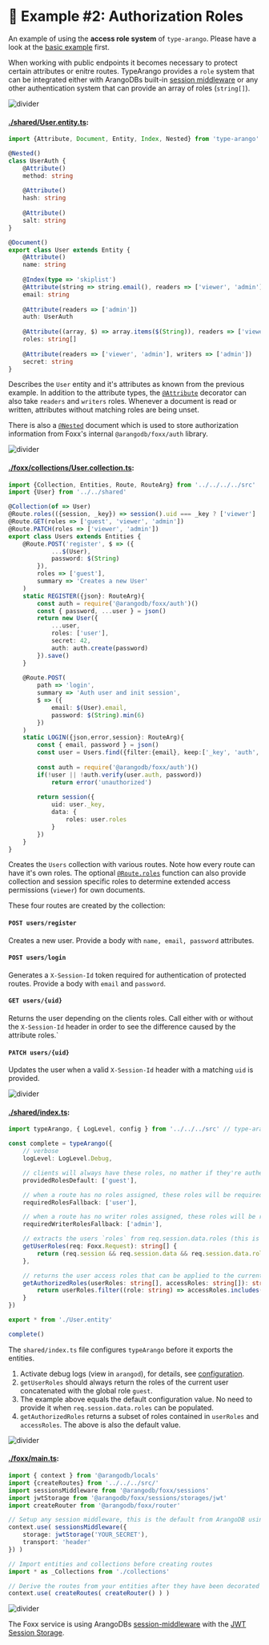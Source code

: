 # 👥 Example #2: Authorization Roles

An example of using the **access role system** of `type-arango`. Please have a look at the [basic example](../1-basic) first.

When working with public endpoints it becomes necessary to protect certain attributes or enitre routes.
TypeArango provides a `role` system that can be integrated either with ArangoDBs
built-in [session middleware](https://docs.arangodb.com/devel/Manual/Foxx/Reference/Sessions/) 
or any other authentication system that can provide an array of roles (`string[]`).

![divider](../../assets/divider.small.png)

#### **[./shared/User.entity.ts]()**:
```ts
import {Attribute, Document, Entity, Index, Nested} from 'type-arango'

@Nested()
class UserAuth {
    @Attribute()
    method: string
    
    @Attribute()
    hash: string
    
    @Attribute()
    salt: string
}

@Document()
export class User extends Entity {
    @Attribute()
    name: string
    
    @Index(type => 'skiplist')
    @Attribute(string => string.email(), readers => ['viewer', 'admin'])
    email: string
    
    @Attribute(readers => ['admin'])
    auth: UserAuth
    
    @Attribute((array, $) => array.items($(String)), readers => ['viewer'], writers => ['admin'])
    roles: string[]
    
    @Attribute(readers => ['viewer', 'admin'], writers => ['admin'])
    secret: string
}
```

Describes the `User` entity and it's attributes as known from the previous example. In addition to the attribute types, the [`@Attribute`](../../API.md#attributeschema-readers-writers) decorator can also take `readers` and `writers` roles. Whenever a document is read or written, attributes without matching roles are being unset.

There is also a [`@Nested`](../../API.md#nested) document which is used to store authorization information from Foxx's internal `@arangodb/foxx/auth` library.

![divider](../../assets/divider.small.png)

#### **[./foxx/collections/User.collection.ts]()**:
```ts
import {Collection, Entities, Route, RouteArg} from '../../../../src'
import {User} from '../../shared'

@Collection(of => User)
@Route.roles(({session, _key}) => session().uid === _key ? ['viewer'] : [])
@Route.GET(roles => ['guest', 'viewer', 'admin'])
@Route.PATCH(roles => ['viewer', 'admin'])
export class Users extends Entities {
    @Route.POST('register', $ => ({
            ...$(User),
            password: $(String)
        }),
        roles => ['guest'],
        summary => 'Creates a new User'
    )
    static REGISTER({json}: RouteArg){
        const auth = require('@arangodb/foxx/auth')()
        const { password, ...user } = json()
        return new User({
            ...user,
            roles: ['user'],
            secret: 42,
            auth: auth.create(password)
        }).save()
    }
    
    @Route.POST(
        path => 'login',
        summary => 'Auth user and init session',
        $ => ({
            email: $(User).email,
            password: $(String).min(6)
        })
    )
    static LOGIN({json,error,session}: RouteArg){
        const { email, password } = json()
        const user = Users.find({filter:{email}, keep:['_key', 'auth', 'roles']})
    
        const auth = require('@arangodb/foxx/auth')()
        if(!user || !auth.verify(user.auth, password))
            return error('unauthorized')
    
        return session({
            uid: user._key,
            data: {
                roles: user.roles
            }
        })
    }
}
```

Creates the `Users` collection with various routes. Note how every route can have it's own roles. The optional [`@Route.roles`](../../API.md#routerolesfunct) function can also provide collection and session specific roles to determine extended access permissions (`viewer`) for own documents.

These four routes are created by the collection:

#### `POST users/register`
Creates a new user. Provide a body with `name, email, password` attributes.

#### `POST users/login`
Generates a `X-Session-Id` token required for authentication of protected routes. Provide a body with `email` and `password`.

#### `GET users/{uid}`
Returns the user depending on the clients roles. Call either with or without the `X-Session-Id` header in order to see the difference caused by the attribute roles.`

#### `PATCH users/{uid}` 
Updates the user when a valid `X-Session-Id` header with a matching `uid` is provided.

![divider](../../assets/divider.small.png)

#### **[./shared/index.ts]()**:
```ts
import typeArango, { LogLevel, config } from '../../../src' // type-arango

const complete = typeArango({
	// verbose
	logLevel: LogLevel.Debug,

	// clients will always have these roles, no mather if they're authenticated (also see getUserRoles)
	providedRolesDefault: ['guest'],

	// when a route has no roles assigned, these roles will be required
	requiredRolesFallback: ['user'],

	// when a route has no writer roles assigned, these roles will be required
	requiredWriterRolesFallback: ['admin'],

	// extracts the users `roles` from req.session.data.roles (this is the default config value)
	getUserRoles(req: Foxx.Request): string[] {
		return (req.session && req.session.data && req.session.data.roles || []).concat(config.providedRolesDefault)
	},

	// returns the user access roles that can be applied to the current route (this is the default config value)
	getAuthorizedRoles(userRoles: string[], accessRoles: string[]): string[] {
		return userRoles.filter((role: string) => accessRoles.includes(role))
	}
})

export * from './User.entity'

complete()
```

The `shared/index.ts` file configures `typeArango` before it exports the entities.

1. Activate debug logs (view in `arangod`), for details, see [configuration](../../API.md#-configuration).
2. `getUserRoles` should always return the roles of the current user concatenated with the global role `guest`.
3. The example above equals the default configuration value. No need to provide it when 
`req.session.data.roles` can be populated.
4. `getAuthorizedRoles` returns a subset of roles contained in `userRoles` and 
`accessRoles`. The above is also the default value.

![divider](../../assets/divider.small.png)

#### **[./foxx/main.ts]()**:
```ts
import { context } from '@arangodb/locals'
import {createRoutes} from '../../../src/'
import sessionsMiddleware from '@arangodb/foxx/sessions'
import jwtStorage from '@arangodb/foxx/sessions/storages/jwt'
import createRouter from '@arangodb/foxx/router'

// Setup any session middleware, this is the default from ArangoDB using JWT
context.use( sessionsMiddleware({
	storage: jwtStorage('YOUR_SECRET'),
	transport: 'header'
}) )

// Import entities and collections before creating routes
import * as _Collections from './collections'

// Derive the routes from your entities after they have been decorated and export the router to Foxx
context.use( createRoutes( createRouter() ) )
```

![divider](../../assets/divider.png)

The Foxx service is using ArangoDBs [session-middleware](https://docs.arangodb.com/devel/Manual/Foxx/Reference/Sessions/)
 with the [JWT Session Storage](https://docs.arangodb.com/devel/Manual/Foxx/Reference/Sessions/Storages/JWT.html).
 